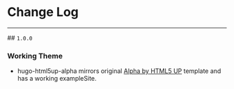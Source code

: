 # Change Log

---
## `1.0.0`
### Working Theme
- hugo-html5up-alpha mirrors original [Alpha by HTML5 UP](https://html5up.net/alpha) template and has a working exampleSite.
